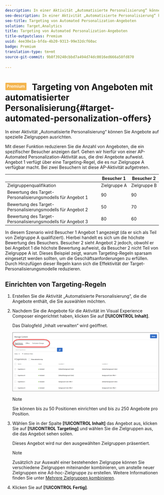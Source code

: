 ```yaml
---
description: In einer Aktivität „Automatisierte Personalisierung“ können Sie Angebote auf spezielle Zielgruppen ausrichten.
seo-description: In einer Aktivität „Automatisierte Personalisierung“ können Sie Angebote auf spezielle Zielgruppen ausrichten.
seo-title: Targeting von Automated Personalization-Angeboten
solution: Target,Analytics
title: Targeting von Automated Personalization-Angeboten
title-outputclass: Premium
uuid: 4ee30e1a-bfda-4b20-9313-99e32dcf60ac
badge: Premium
translation-type: tm+mt
source-git-commit: 9b8f39240cbbd7a494d74dc0016ed666a58fd870

---
```



# ![PREMIUM](/help/assets/premium.png) Targeting von Angeboten mit automatisierter Personalisierung{#target-automated-personalization-offers}

In einer Aktivität „Automatisierte Personalisierung“ können Sie Angebote auf spezielle Zielgruppen ausrichten.

Mit dieser Funktion reduzieren Sie die Anzahl von Angeboten, die ein spezifischer Besucher anzeigen darf. Gehen wir hierfür von einer AP-Automated Personalization-Aktivität aus, die drei Angebote aufweist. Angebot 1 verfügt über eine Targeting-Regel, die es nur Zielgruppe A verfügbar macht. Bei zwei Besuchern ist diese AP-Aktivität aufgetreten.

|  | Besucher 1 | Besucher 2 |
|--- |--- |--- |
| Zielgruppenqualifikation | Zielgruppe A | Zielgruppe B |
| Bewertung des Target-Personalisierungsmodells für Angebot 1 | 90 | 90 |
| Bewertung des Target-Personalisierungsmodells für Angebot 2 | 50 | 70 |
| Bewertung des Target-Personalisierungsmodells für Angebot 3 | 80 | 60 |

In diesem Szenario wird Besucher 1 Angebot 1 angezeigt (da er sich als Teil von Zielgruppe A qualifiziert). Hierbei handelt es sich um die höchste Bewertung des Besuchers. Besucher 2 sieht Angebot 2 jedoch, obwohl er bei Angebot 1 die höchste Bewertung aufweist, da Besucher 2 nicht Teil von Zielgruppe A ist. Dieses Beispiel zeigt, warum Targeting-Regeln sparsam eingesetzt werden sollten, um die Geschäftsanforderungen zu erfüllen. Durch Hinzufügen dieser Regeln kann sich die Effektivität der Target-Personalisierungsmodelle reduzieren.

## Einrichten von Targeting-Regeln

1. Erstellen Sie die Aktivität „Automatisierte Personalisierung“, die die Angebote enthält, die Sie auswählen möchten.
1. Nachdem Sie die Angebote für die Aktivität im Visual Experience Composer eingerichtet haben, klicken Sie auf **[!UICONTROL Inhalt]**.

   Das Dialogfeld „Inhalt verwalten“ wird geöffnet.

   ![](assets/ap_content.png)

   >[!NOTE]
   >
   >Sie können bis zu 50 Positionen einrichten und bis zu 250 Angebote pro Position.

1. Wählen Sie in der Spalte **[!UICONTROL Inhalt]** das Angebot aus, klicken Sie auf **[!UICONTROL Targeting]** und wählen Sie die Zielgruppen aus, die das Angebot sehen sollen.

   Dieses Angebot wird nur den ausgewählten Zielgruppen präsentiert.

   >[!NOTE]
   >
   >Zusätzlich zur Auswahl einer bestehenden Zielgruppe können Sie verschiedene Zielgruppen miteinander kombinieren, um anstelle neuer Zielgruppen eine Ad-hoc-Zielgruppe zu erstellen. Weitere Informationen finden Sie unter [Mehrere Zielgruppen kombinieren](../../c-target/combining-multiple-audiences.md#concept_A7386F1EA4394BD2AB72399C225981E5).

1. Klicken Sie auf **[!UICONTROL Fertig]**.
